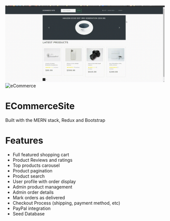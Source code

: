 ![screenshot](https://github.com/brianchilds-22/ECommerceSite/blob/main/Welcome-To-Proshop.jpg)
![eCommerce](https://github.com/brianchilds-22/ECommerceSite/blob/main/uploads/Welcome-To-Proshop.gif)
# ECommerceSite

Built with the MERN stack, Redux and Bootstrap

# Features
  - Full featured shopping cart   
  - Product Reviews and ratings
  - Top products carousel       
  - Product pagination
  - Product search                
  - User profile with order display
  - Admin product management      
  - Admin order details
  - Mark orders as delivered     
  - Checkout Process (shipping, payment method, etc)
  - PayPal integration            
  - Seed Database
